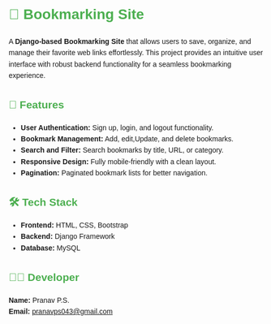 <!DOCTYPE html>
<html lang="en">
<head>
  <meta charset="UTF-8">
  <meta name="viewport" content="width=device-width, initial-scale=1.0">

</head>
<body style="font-family: Arial, sans-serif; line-height: 1.6; margin: 20px;">

  <h1 style="color: #4CAF50;">🌟 Bookmarking Site</h1>
  <p>A <strong>Django-based Bookmarking Site</strong> that allows users to save, organize, and manage their favorite web links effortlessly. This project provides an intuitive user interface with robust backend functionality for a seamless bookmarking experience.</p>

  <h2 style="color: #4CAF50;">🚀 Features</h2>
  <ul>
    <li><strong>User Authentication:</strong> Sign up, login, and logout functionality.</li>
    <li><strong>Bookmark Management:</strong> Add, edit,Update, and delete bookmarks.</li>
    <li><strong>Search and Filter:</strong> Search bookmarks by title, URL, or category.</li>
    <li><strong>Responsive Design:</strong> Fully mobile-friendly with a clean layout.</li>
    <li><strong>Pagination:</strong> Paginated bookmark lists for better navigation.</li>
  </ul>

  <h2 style="color: #4CAF50;">🛠️ Tech Stack</h2>
  <ul>
    <li><strong>Frontend:</strong> HTML, CSS, Bootstrap</li>
    <li><strong>Backend:</strong> Django Framework</li>
    <li><strong>Database:</strong> MySQL</li>
  </ul>

 
    



  <h2 style="color: #4CAF50;">👨‍💻 Developer</h2>
  <p><strong>Name:</strong> Pranav P.S.<br>
  <strong>Email:</strong> <a href="mailto:your-email@example.com">pranavps043@gmail.com</a><br>


</body>
</html>
